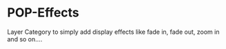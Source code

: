 POP-Effects
===========

Layer Category to simply add display effects like fade in, fade out, zoom in and so on....
